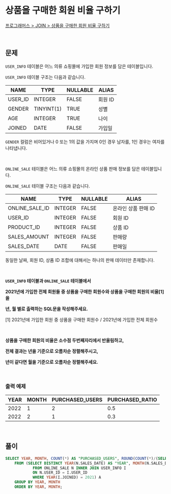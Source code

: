 # 상품을 구매한 회원 비율 구하기

[프로그래머스 > JOIN > 상품을 구매한 회원 비율 구하기](https://school.programmers.co.kr/learn/courses/30/lessons/131534)

<br/>

## 문제

`USER_INFO` 테이블은 어느 의류 쇼핑몰에 가입한 회원 정보를 담은 테이블입니다.

`USER_INFO` 테이블 구조는 다음과 같습니다.

| NAME    | TYPE       | NULLABLE | ALIAS   |
| ------- | ---------- | -------- | ------- |
| USER_ID | INTEGER    | FALSE    | 회원 ID |
| GENDER  | TINYINT(1) | TRUE     | 성별    |
| AGE     | INTEGER    | TRUE     | 나이    |
| JOINED  | DATE       | FALSE    | 가입일  |

`GENDER` 컬럼은 비어있거나 0 또는 1의 값을 가지며 0인 경우 남자를, 1인 경우는 여자를 나타냅니다.

<br/>

`ONLINE_SALE` 테이블은 어느 의류 쇼핑몰의 온라인 상품 판매 정보를 담은 테이블입니다.

`ONLINE_SALE` 테이블 구조는 다음과 같습니다.

| NAME           | TYPE    | NULLABLE | ALIAS             |
| -------------- | ------- | -------- | ----------------- |
| ONLINE_SALE_ID | INTEGER | FALSE    | 온라인 상품 판매 ID |
| USER_ID        | INTEGER | FALSE    | 회원 ID            |
| PRODUCT_ID     | INTEGER | FALSE    | 상품 ID            |
| SALES_AMOUNT   | INTEGER | FALSE    | 판매량             |
| SALES_DATE     | DATE    | FALSE    | 판매일             |

동일한 날짜, 회원 ID, 상품 ID 조합에 대해서는 하나의 판매 데이터만 존재합니다.

<br/>

**`USER_INFO` 테이블과 `ONLINE_SALE` 테이블에서**

**2021년에 가입한 전체 회원들 중 상품을 구매한 회원수와 상품을 구매한 회원의 비율[1]을**

**년, 월 별로 출력하는 SQL문을 작성해주세요.**

[1] 2021년에 가입한 회원 중 상품을 구매한 회원수 / 2021년에 가입한 전체 회원수

<br/>

**상품을 구매한 회원의 비율은 소수점 두번째자리에서 반올림하고,**

**전체 결과는 년을 기준으로 오름차순 정렬해주시고,**

**년이 같다면 월을 기준으로 오름차순 정렬해주세요.**

<br/>

### 출력 예제

| YEAR | MONTH | PURCHASED_USERS | PURCHASED_RATIO |
| ---- | ----- | --------------- | --------------- |
| 2022 | 1     | 2               | 0.5             |
| 2022 | 2     | 1               | 0.3             |

<br/>

## 풀이

```SQL
SELECT YEAR, MONTH, COUNT(*) AS "PURCHASED_USERS", ROUND(COUNT(*)/(SELECT COUNT(*) FROM USER_INFO WHERE YEAR(JOINED) = 2021), 1) AS "PURCHASED_RATIO"
    FROM (SELECT DISTINCT YEAR(N.SALES_DATE) AS "YEAR", MONTH(N.SALES_DATE) AS "MONTH", N.USER_ID
            FROM ONLINE_SALE N INNER JOIN USER_INFO I
            ON N.USER_ID = I.USER_ID
            WHERE YEAR(I.JOINED) = 2021) A
    GROUP BY YEAR, MONTH
    ORDER BY YEAR, MONTH;
```

